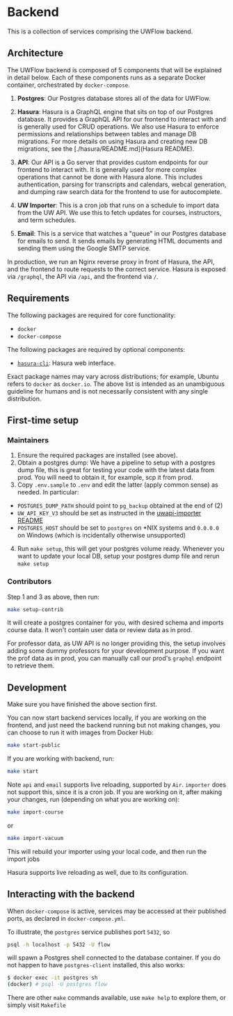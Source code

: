 # Backend

This is a collection of services comprising the UWFlow backend.

## Architecture

The UWFlow backend is composed of 5 components that will be explained in detail below.
Each of these components runs as a separate Docker container, orchestrated by `docker-compose`.

1. **Postgres**: Our Postgres database stores all of the data for UWFlow.

2. **Hasura**: Hasura is a GraphQL engine that sits on top of our Postgres database.
  It provides a GraphQL API for our frontend to interact with and is generally used for CRUD operations.
  We also use Hasura to enforce permissions and relationships between tables and manage DB migrations.
  For more details on using Hasura and creating new DB migrations, see the [./hasura/README.md](Hasura README).

3. **API**: Our API is a Go server that provides custom endpoints for our frontend to interact with.
  It is generally used for more complex operations that cannot be done with Hasura alone.
  This includes authentication, parsing for transcripts and calendars, webcal generation,
  and dumping raw search data for the frontend to use for autocomplete.

4. **UW Importer**: This is a cron job that runs on a schedule to import data from the UW API.
  We use this to fetch updates for courses, instructors, and term schedules.

5. **Email**: This is a service that watches a "queue" in our Postgres database for emails to send.
  It sends emails by generating HTML documents and sending them using the Google SMTP service.

In production, we run an Nginx reverse proxy in front of Hasura, the API, and the frontend
to route requests to the correct service. Hasura is exposed via `/graphql`, the API via `/api`,
and the frontend via `/`.

## Requirements

The following packages are required for core functionality:

- `docker`
- `docker-compose`

The following packages are required by optional components:

- [`hasura-cli`](https://hasura.io/docs/latest/hasura-cli/install-hasura-cli/#install): Hasura web interface. 

Exact package names may vary across distributions;
for example, Ubuntu refers to `docker` as `docker.io`.
The above list is intended as an unambiguous guideline for humans
and is not necessarily consistent with any single distribution.

## First-time setup 

### Maintainers

1. Ensure the required packages are installed (see above).
2. Obtain a postgres dump: We have a pipeline to setup with a postgres dump file, this is great for testing your code with the latest data from prod. You will need to obtain it, for example, scp it from prod. 
3. Copy `.env.sample` to `.env` and edit the latter (apply common sense) as needed. In particular:
  - `POSTGRES_DUMP_PATH` should point to `pg_backup` obtained at the end of (2)
  - `UW_API_KEY_V3` should be set as instructed in the
    [uwapi-importer README](uwapi-importer/README.md)
  - `POSTGRES_HOST` should be set to `postgres` on \*NIX systems
    and `0.0.0.0` on Windows (which is incidentally otherwise unsupported)
4. Run `make setup`, this will get your postgres volume ready. Whenever you want to update your local DB, setup your postgres dump file and rerun `make setup`

### Contributors 
Step 1 and 3 as above, then run:
```sh
make setup-contrib
```
It will create a postgres container for you, with desired schema and imports course data. It won't contain user data or review data as in prod.

For professor data, as UW API is no longer providing this, the setup involves adding some dummy professors for your development purpose. If you want the prof data as in prod, you can manually call our prod's `graphql` endpoint to retrieve them.

## Development

Make sure you have finished the above section first. 

You can now start backend services locally, if you are working on the frontend, and just need the backend running but not making changes, you can choose to run it with images from Docker Hub: 

```sh
make start-public
``` 

If you are working with backend, run:

```sh
make start
``` 

Note `api` and `email` supports live reloading, supported by `Air`. `importer` does not support this, since it is a cron job. If you are working on it, after making your changes, run (depending on what you are working on): 

```sh
make import-course
``` 

or 

```sh
make import-vacuum
```
This will rebuild your importer using your local code, and then run the import jobs

Hasura supports live reloading as well, due to its configuration.

## Interacting with the backend

When `docker-compose` is active, services may be accessed
at their published ports, as declared in `docker-compose.yml`.

To illustrate, the `postgres` service publishes port `5432`, so
```sh
psql -h localhost -p 5432 -U flow
```
will spawn a Postgres shell connected to the database container.
If you do not happen to have `postgres-client` installed, this also works:
```sh
$ docker exec -it postgres sh
(docker) # psql -U postgres flow 
```

There are other `make` commands available, use `make help` to explore them, or simply visit `Makefile`


